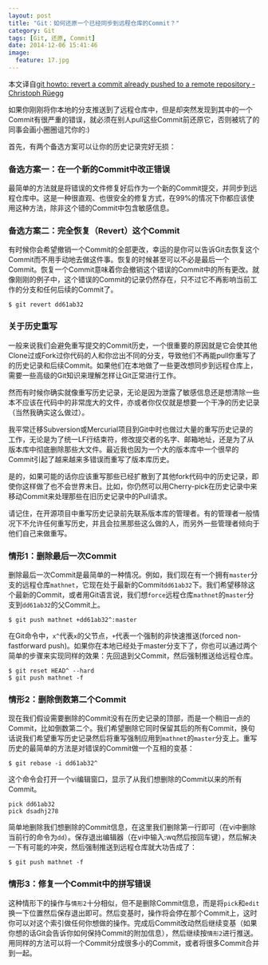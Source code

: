 ```yaml
---
layout: post
title: "Git：如何还原一个已经同步到远程仓库的Commit？"
category: Git
tags: [Git, 还原, Commit]
date: 2014-12-06 15:41:46
image:
  feature: 17.jpg
---
```


本文译自[git howto: revert a commit already pushed to a remote repository - Christoph Rüegg][1]

如果你刚刚将你本地的分支推送到了远程仓库中，但是却突然发现到其中的一个Commit有很严重的错误，就必须在别人pull这些Commit前还原它，否则被坑了的同事会画小圈圈诅咒你的:)

首先，有两个备选方案可以让你的历史记录完好无损：

### 备选方案一：在一个新的Commit中改正错误

最简单的方法就是将错误的文件修复好后作为一个新的Commit提交，并同步到远程仓库中。这是一种很直观、也很安全的修复方式，在99%的情况下你都应该使用这种方法，除非这个错的Commit中包含敏感信息。

### 备选方案二：完全恢复（Revert）这个Commit

有时候你会希望撤销一个Commit的全部更改，幸运的是你可以告诉Git去恢复这个Commit而不用手动地去做这件事。恢复的时候甚至可以不必是最后一个Commit。恢复一个Commit意味着你会撤销这个错误的Commit中的所有更改。就像刚刚的例子中，这个错误的Commit的记录仍然存在，只不过它不再影响当前工作的分支和任何后续的Commit了。

```
$ git revert dd61ab32
```

### 关于历史重写

一般来说我们会避免重写提交的Commit历史，一个很重要的原因就是它会使其他Clone过或Fork过你代码的人和你岔出不同的分支，导致他们不再能pull你重写了的历史记录和后续Commit。如果他们在本地做了一些更改想同步到远程仓库上，需要一些高级的Git知识来理解怎样让Git正常进行工作。

然而有时候你确实就像重写历史记录，无论是因为泄露了敏感信息还是想清除一些本不应该在代码中的非常庞大的文件，亦或者你仅仅就是想要一个干净的历史记录（当然我确实这么做过）。

我平常迁移Subversion或Mercurial项目到Git中时也做过大量的重写历史记录的工作，无论是为了统一LF行结束符，修改提交者的名字、邮箱地址，还是为了从版本库中彻底删除那些大文件。最近我也因为一个大的版本库中一个很早的Commit引起了越来越来多错误而重写了版本库历史。

是的，如果可能的话你应该重写那些已经扩散到了其他fork代码中的历史记录，即使你这样做了也不会世界末日。比如，你仍然可以用Cherry-pick在历史记录中来移动Commit来处理那些在旧历史记录中的Pull请求。

请记住，在开源项目中重写历史记录前先联系版本库的管理者。有的管理者一般情况下不允许任何重写历史，并且会拉黑那些这么做的人，而另外一些管理者倾向于他们自己来做重写。

### 情形1：删除最后一次Commit

删除最后一次Commit是最简单的一种情况。例如，我们现在有一个拥有`master`分支的远程仓库`mathnet`，它现在处于最新的Commit`dd61ab32`下。我们希望移除这个最新的Commit，或者用Git语言说，我们想`force`远程仓库`mathnet`的`master`分支到`dd61ab32`的父Commit上。

```
$ git push mathnet +dd61ab32^:master
```

在Git命令中，`x^`代表`x`的父节点，`+`代表一个强制的非快速推送(forced non-fastforward push)。如果你在本地已经处于master分支下了，你也可以通过两个简单的步骤来实现同样的效果：先回退到父Commit，然后强制推送给远程仓库。

```
$ git reset HEAD^ --hard
$ git push mathnet -f
```

### 情形2：删除倒数第二个Commit

现在我们假设需要删除的Commit没有在历史记录的顶部，而是一个稍旧一点的Commit，比如倒数第二个。我们希望删除它同时保留其后的所有Commit，换句话说我们希望重写历史记录然后将重写强制应用到`mathnet`的`master`分支上。重写历史的最简单的方法是对错误的Commit做一个互相的变基：

```
$ git rebase -i dd61ab32^
```

这个命令会打开一个vi编辑窗口，显示了从我们想删除的Commit以来的所有Commit。

```
pick dd61ab32
pick dsadhj278
```

简单地删除我们想删除的Commit信息，在这里我们删除第一行即可（在vi中删除当前行的命令为`dd`）。保存退出编辑器（在vi中输入:wq然后按回车键），然后解决一下有可能的冲突，然后强制推送到远程仓库就大功告成了：

```
$ git push mathnet -f
```

### 情形3：修复一个Commit中的拼写错误

这种情形下的操作与`情形2`十分相似，但不是删除Commit信息，而是将`pick`和`edit`换一下位置然后保存退出即可。然后变基时，操作将会停在那个Commit上，这时你可以对这个索引做任何你想做的操作。完成后Commit改动然后继续变基（如果你想的话Git会告诉你如何保持Commit的附加信息），然后继续按`情形2`进行推送。用同样的方法可以将一个Commit分成很多小的Commit，或者将很多Commit合并到一起。

[1]:http://christoph.ruegg.name/blog/git-howto-revert-a-commit-already-pushed-to-a-remote-reposit.html